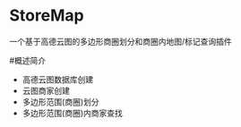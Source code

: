 # StoreMap
一个基于高德云图的多边形商圈划分和商圈内地图/标记查询插件

#概述简介
- 高德云图数据库创建
- 云图商家创建
- 多边形范围(商圈)划分
- 多边形范围(商圈)内商家查找
